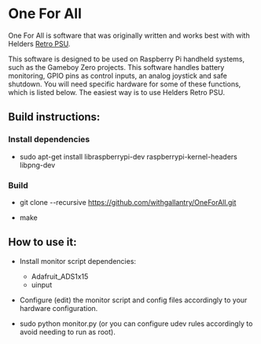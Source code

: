 
# One For All

One For All is software that was originally written and works best with with Helders  [Retro PSU](https://heldergametech.com/shop/gameboy-zero/retropsu/).

This software is designed to be used on Raspberry Pi handheld systems, such as the Gameboy Zero projects. This software handles battery monitoring, GPIO pins as control inputs, an analog joystick and safe shutdown. You will need specific hardware for some of these functions, which is listed below. The easiest way is to use Helders Retro PSU.

## Build instructions:  
  
### Install dependencies

* sudo apt-get install libraspberrypi-dev raspberrypi-kernel-headers libpng-dev

### Build

* git clone --recursive https://github.com/withgallantry/OneForAll.git  
  
* make  
  
## How to use it:  
  
* Install monitor script dependencies:
  - Adafruit_ADS1x15
  - uinput

* Configure (edit) the monitor script and config files accordingly to your hardware configuration.  
  
* sudo python monitor.py (or you can configure udev rules accordingly to avoid needing to run as root).